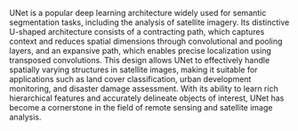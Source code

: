 UNet is a popular deep learning architecture widely used for semantic segmentation tasks, including the analysis of satellite imagery. Its distinctive U-shaped architecture consists of a contracting path, which captures context and reduces spatial dimensions through convolutional and pooling layers, and an expansive path, which enables precise localization using transposed convolutions. This design allows UNet to effectively handle spatially varying structures in satellite images, making it suitable for applications such as land cover classification, urban development monitoring, and disaster damage assessment. With its ability to learn rich hierarchical features and accurately delineate objects of interest, UNet has become a cornerstone in the field of remote sensing and satellite image analysis.
